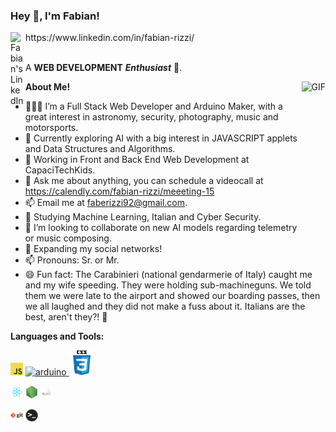 <h3 title="hehehe"> Hey 👋, I'm Fabian!</h3>


  <img align="left" alt="Fabian's LinkedIn" width="24px" src="https://cdn.jsdelivr.net/npm/simple-icons@v3/icons/linkedin.svg" />
https://www.linkedin.com/in/fabian-rizzi/

<br />
<br />

A **WEB DEVELOPMENT** ***Enthusiast*** 🚀.
 

  <img align="right" alt="GIF" src="https://i.pinimg.com/originals/e4/26/70/e426702edf874b181aced1e2fa5c6cde.gif" height="250" />

**About Me!**

- 👨🏽‍💻 I’m a Full Stack Web Developer and Arduino Maker, with a great interest in astronomy, security, photography, music and motorsports.
- 🌱 Currently exploring AI with a big interest in JAVASCRIPT applets and Data Structures and Algorithms. 
- 🤔 Working in Front and Back End Web Development at CapaciTechKids.
- 💬 Ask me about anything, you can schedule a videocall at https://calendly.com/fabian-rizzi/meeeting-15
- 📫 Email me at [faberizzi92@gmail.com](mailto:faberizzi92@gmail.com).
- 🔭 Studying Machine Learning, Italian and Cyber Security.
- 👯 I’m looking to collaborate on new AI models regarding telemetry or music composing.
- 🌱 Expanding my social networks!
- 📫 Pronouns: Sr. or Mr.
- 😄 Fun fact: The Carabinieri (national gendarmerie of Italy) caught me and my wife speeding. They were holding sub-machineguns. We told them we were late to the airport and showed our boarding passes, then we all laughed and they did not make a fuss about it. Italians are the best, aren't they?! :pinching_hand:


**Languages and Tools:**  

<code><img height="20" src="https://raw.githubusercontent.com/github/explore/80688e429a7d4ef2fca1e82350fe8e3517d3494d/topics/javascript/javascript.png"></code>
 <a href="https://www.arduino.cc/" target="_blank"> <img src="https://cdn.worldvectorlogo.com/logos/arduino-1.svg" alt="arduino" width="40" height="40"/> </a>
<a href="https://www.w3schools.com/css/" target="_blank"> <img src="https://raw.githubusercontent.com/devicons/devicon/master/icons/css3/css3-original-wordmark.svg" alt="css3" width="40" height="40"/> </a>

<code><img height="20" src="https://raw.githubusercontent.com/github/explore/80688e429a7d4ef2fca1e82350fe8e3517d3494d/topics/react/react.png"></code>
<code><img height="20" src="https://raw.githubusercontent.com/github/explore/80688e429a7d4ef2fca1e82350fe8e3517d3494d/topics/nodejs/nodejs.png"></code>
<code><img height="20" src="https://raw.githubusercontent.com/github/explore/80688e429a7d4ef2fca1e82350fe8e3517d3494d/topics/mysql/mysql.png"></code>

<code><img height="20" src="https://raw.githubusercontent.com/github/explore/80688e429a7d4ef2fca1e82350fe8e3517d3494d/topics/git/git.png"></code>
<code><img height="20" src="https://raw.githubusercontent.com/github/explore/80688e429a7d4ef2fca1e82350fe8e3517d3494d/topics/terminal/terminal.png"></code>







